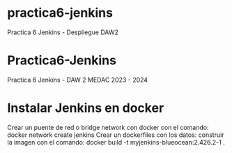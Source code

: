 # practica6-jenkins
Practica 6 Jenkins - Despliegue DAW2
# Practica6-Jenkins
Practica 6 Jenkins - DAW 2 MEDAC 2023 - 2024
# Instalar Jenkins en docker
Crear un puente de red o bridge network con docker con el comando:
docker network create jenkins
Crear un dockerfiles con los datos:
construir la imagen con el comando:
docker build -t myjenkins-blueocean:2.426.2-1 .